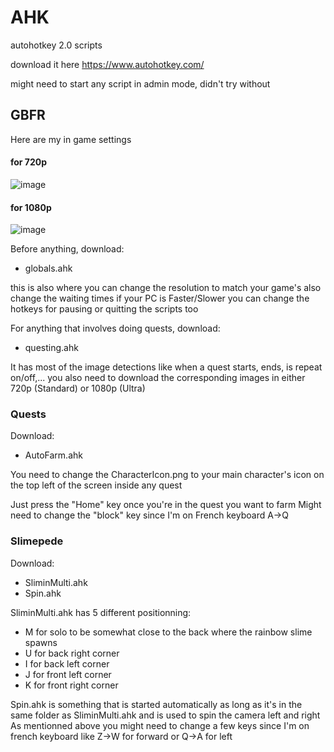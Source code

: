 # AHK
autohotkey 2.0 scripts

download it here
https://www.autohotkey.com/

might need to start any script in admin mode, didn't try without

## GBFR

Here are my in game settings

#### for 720p

![image](https://github.com/TearBOT/AHK/assets/46834540/5f002c51-8870-49bd-8129-91c327d9c456)

#### for 1080p

![image](https://github.com/TearBOT/AHK/assets/46834540/48235ea8-85a2-485c-92f4-4c662e53f91d)

Before anything, download:
- globals.ahk

this is also where you can change the resolution to match your game's
also change the waiting times if your PC is Faster/Slower
you can change the hotkeys for pausing or quitting the scripts too

For anything that involves doing quests, download:
- questing.ahk

It has most of the image detections like when a quest starts, ends, is repeat on/off,...
you also need to download the corresponding images in either 720p (Standard) or 1080p (Ultra)

### Quests
Download:
- AutoFarm.ahk

You need to change the CharacterIcon.png to your main character's icon on the top left of the screen inside any quest

Just press the "Home" key once you're in the quest you want to farm
Might need to change the "block" key since I'm on French keyboard
A->Q

### Slimepede
Download:
- SliminMulti.ahk
- Spin.ahk

SliminMulti.ahk has 5 different positionning:
- M for solo to be somewhat close to the back where the rainbow slime spawns
- U for back right corner
- I for back left corner
- J for front left corner
- K for front right corner

Spin.ahk is something that is started automatically as long as it's in the same folder as SliminMulti.ahk and is used to spin the camera left and right
As mentionned above you might need to change a few keys since I'm on french keyboard
like Z->W for forward or Q->A for left
